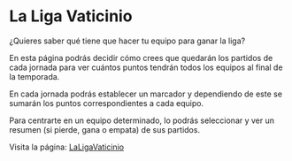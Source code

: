 # La Liga Vaticinio
¿Quieres saber qué tiene que hacer tu equipo para ganar la liga?  

En esta página podrás decidir cómo crees que quedarán los partidos de cada jornada para ver cuántos puntos tendrán todos los equipos al final de la temporada.

En cada jornada podrás establecer un marcador y dependiendo de este se sumarán los puntos correspondientes a cada equipo.

Para centrarte en un equipo determinado, lo podrás seleccionar y ver un resumen (si pierde, gana o empata) de sus partidos.

Visita la página: <a href="https://laligavaticinio.com" target="_blank">LaLigaVaticinio</a>
